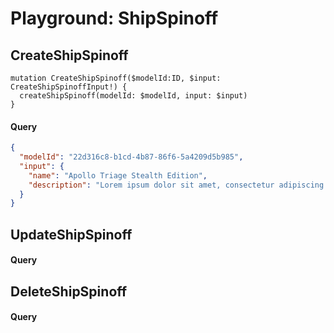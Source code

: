 # Playground: ShipSpinoff

## CreateShipSpinoff

```
mutation CreateShipSpinoff($modelId:ID, $input: CreateShipSpinoffInput!) {
  createShipSpinoff(modelId: $modelId, input: $input)
}

```

#### Query

```json
{
  "modelId": "22d316c8-b1cd-4b87-86f6-5a4209d5b985",
  "input": {
    "name": "Apollo Triage Stealth Edition",
    "description": "Lorem ipsum dolor sit amet, consectetur adipiscing elit, sed do eiusmod tempor incididunt ut labore et dolore magna aliqua. Ut enim ad minim veniam, quis nostrud exercitation ullamco laboris nisi ut aliquip ex ea commodo consequat. Duis aute irure dolor in reprehenderit in voluptate velit esse cillum dolore eu fugiat nulla pariatur. Excepteur sint occaecat cupidatat non proident, sunt in culpa qui officia deserunt mollit anim id est laborum"
  }
}
```

## UpdateShipSpinoff

#### Query

## DeleteShipSpinoff

#### Query
